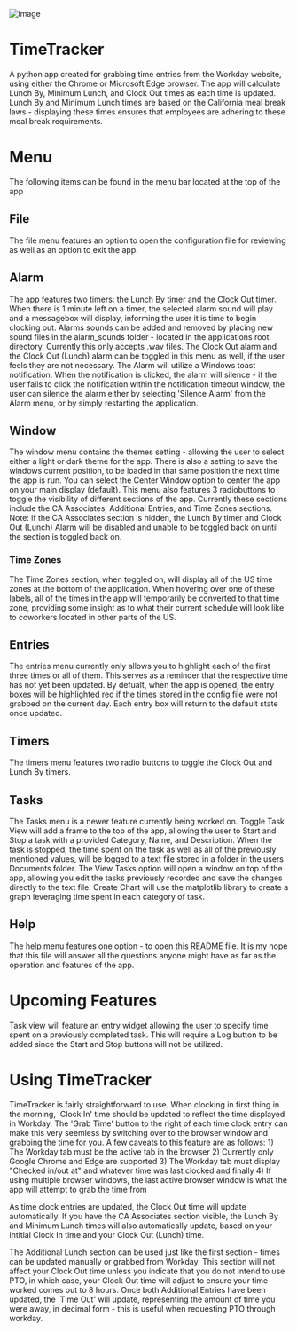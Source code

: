 ![image](https://github.com/nathanwlarsen/TimeTracker/assets/21229245/f75b9f42-e21a-4ef1-b5e4-a936ff0c24d0)

# TimeTracker
A python app created for grabbing time entries from the Workday website, using either the Chrome or Microsoft Edge browser. The app will calculate Lunch By, Minimum Lunch, and Clock Out times as each time is updated. Lunch By and Minimum Lunch times are based on the California meal break laws - displaying these times ensures that employees are adhering to these meal break requirements.

# Menu
The following items can be found in the menu bar located at the top of the app

## File
The file menu features an option to open the configuration file for reviewing as well as an option to exit the app.

## Alarm
The app features two timers: the Lunch By timer and the Clock Out timer. When there is 1 minute left on a timer, the selected alarm sound will play and a messagebox will display, informing the user it is time to begin clocking out. Alarms sounds can be added and removed by placing new sound files in the alarm_sounds folder - located in the applications root directory. Currently this only accepts .wav files. The Clock Out alarm and the Clock Out (Lunch) alarm can be toggled in this menu as well, if the user feels they are not necessary. The Alarm will utilize a Windows toast notification. When the notification is clicked, the alarm will silence - if the user fails to click the notification within the notification timeout window, the user can silence the alarm either by selecting 'Silence Alarm' from the Alarm menu, or by simply restarting the application.

## Window
The window menu contains the themes setting - allowing the user to select either a light or dark theme for the app. There is also a setting to save the windows current position, to be loaded in that same position the next time the app is run. You can select the Center Window option to center the app on your main display (default). This menu also features 3 radiobuttons to toggle the visibility of different sections of the app. Currently these sections include the CA Associates, Additional Entries, and Time Zones sections. Note: if the CA Associates section is hidden, the Lunch By timer and Clock Out (Lunch) Alarm will be disabled and unable to be toggled back on until the section is toggled back on.

### Time Zones
The Time Zones section, when toggled on, will display all of the US time zones at the bottom of the application. When hovering over one of these labels, all of the times in the app will temporarily be converted to that time zone, providing some insight as to what their current schedule will look like to coworkers located in other parts of the US.

## Entries
The entries menu currently only allows you to highlight each of the first three times or all of them. This serves as a reminder that the respective time has not yet been updated. By defualt, when the app is opened, the entry boxes will be highlighted red if the times stored in the config file were not grabbed on the current day. Each entry box will return to the default state once updated.

## Timers
The timers menu features two radio buttons to toggle the Clock Out and Lunch By timers.

## Tasks
The Tasks menu is a newer feature currently being worked on. Toggle Task View will add a frame to the top of the app, allowing the user to Start and Stop a task with a provided Category, Name, and Description. When the task is stopped, the time spent on the task as well as all of the previously mentioned values, will be logged to a text file stored in a folder in the users Documents folder. The View Tasks option will open a window on top of the app, allowing you edit the tasks previously recorded and save the changes directly to the text file. Create Chart will use the matplotlib library to create a graph leveraging time spent in each category of task.

## Help
The help menu features one option - to open this README file. It is my hope that this file will answer all the questions anyone might have as far as the operation and features of the app.

# Upcoming Features
Task view will feature an entry widget allowing the user to specify time spent on a previously completed task. This will require a Log button to be added since the Start and Stop buttons will not be utilized.


# Using TimeTracker
TimeTracker is fairly straightforward to use. When clocking in first thing in the morning, 'Clock In' time should be updated to reflect the time displayed in Workday. The 'Grab Time' button to the right of each time clock entry can make this very seemless by switching over to the browser window and grabbing the time for you. A few caveats to this feature are as follows: 1) The Workday tab must be the active tab in the browser 2) Currently only Google Chrome and Edge are supported 3) The Workday tab must display "Checked in/out at" and whatever time was last clocked and finally 4) If using multiple browser windows, the last active browser window is what the app will attempt to grab the time from

As time clock entries are updated, the Clock Out time will update automatically. If you have the CA Associates section visible, the Lunch By and Minimum Lunch times will also automatically update, based on your intitial Clock In time and your Clock Out (Lunch) time.

The Additional Lunch section can be used just like the first section - times can be updated manually or grabbed from Workday. This section will not affect your Clock Out time unless you indicate that you do not intend to use PTO, in which case, your Clock Out time will adjust to ensure your time worked comes out to 8 hours. Once both Additional Entries have been updated, the 'Time Out' will update, representing the amount of time you were away, in decimal form - this is useful when requesting PTO through workday.
